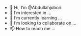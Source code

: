 - 👋 Hi, I’m @Abdullahjobori
- 👀 I’m interested in ...
- 🌱 I’m currently learning ...
- 💞️ I’m looking to collaborate on ...
- 📫 How to reach me ...

<!---
Abdullahjobori/Abdullahjobori is a ✨ special ✨ repository because its `README.md` (this file) appears on your GitHub profile.
You can click the Preview link to take a look at your changes.
--->
